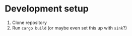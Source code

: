 # Development setup

1. Clone repository
2. Run `cargo build` (or maybe even set this up with `sink`?)
